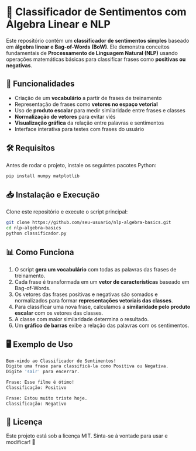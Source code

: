 # 📌 Classificador de Sentimentos com Álgebra Linear e NLP

Este repositório contém um **classificador de sentimentos simples** baseado em **álgebra linear e Bag-of-Words (BoW)**. Ele demonstra conceitos fundamentais de **Processamento de Linguagem Natural (NLP)** usando operações matemáticas básicas para classificar frases como **positivas ou negativas**.

## 🚀 Funcionalidades
- Criação de um **vocabulário** a partir de frases de treinamento
- Representação de frases como **vetores no espaço vetorial**
- Uso de **produto escalar** para medir similaridade entre frases e classes
- **Normalização de vetores** para evitar viés
- **Visualização gráfica** da relação entre palavras e sentimentos
- Interface interativa para testes com frases do usuário

## 🛠️ Requisitos
Antes de rodar o projeto, instale os seguintes pacotes Python:

```bash
pip install numpy matplotlib
```

## 📥 Instalação e Execução
Clone este repositório e execute o script principal:

```bash
git clone https://github.com/seu-usuario/nlp-algebra-basics.git
cd nlp-algebra-basics
python classificador.py
```

## 📊 Como Funciona
1. O script **gera um vocabulário** com todas as palavras das frases de treinamento.
2. Cada frase é transformada em um **vetor de características** baseado em Bag-of-Words.
3. Os vetores das frases positivas e negativas são somados e normalizados para formar **representações vetoriais das classes**.
4. Para classificar uma nova frase, calculamos a **similaridade pelo produto escalar** com os vetores das classes.
5. A classe com maior similaridade determina o resultado.
6. Um **gráfico de barras** exibe a relação das palavras com os sentimentos.

## 🖥️ Exemplo de Uso
```bash
Bem-vindo ao Classificador de Sentimentos!
Digite uma frase para classificá-la como Positiva ou Negativa.
Digite 'sair' para encerrar.

Frase: Esse filme é ótimo!
Classificação: Positivo

Frase: Estou muito triste hoje.
Classificação: Negativo
```

## 📜 Licença
Este projeto está sob a licença MIT. Sinta-se à vontade para usar e modificar! 🎯

